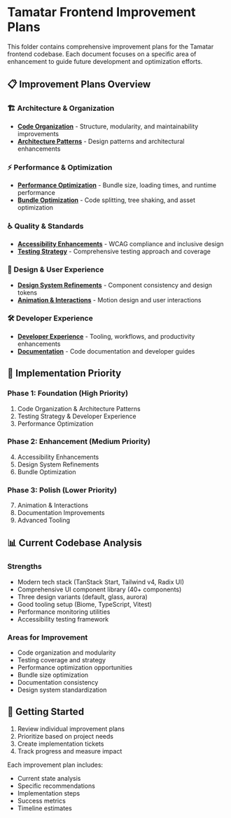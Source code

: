 # Tamatar Frontend Improvement Plans

This folder contains comprehensive improvement plans for the Tamatar frontend codebase. Each document focuses on a specific area of enhancement to guide future development and optimization efforts.

## 📋 Improvement Plans Overview

### 🏗️ Architecture & Organization
- **[Code Organization](./01-code-organization.md)** - Structure, modularity, and maintainability improvements
- **[Architecture Patterns](./02-architecture-patterns.md)** - Design patterns and architectural enhancements

### ⚡ Performance & Optimization
- **[Performance Optimization](./03-performance-optimization.md)** - Bundle size, loading times, and runtime performance
- **[Bundle Optimization](./04-bundle-optimization.md)** - Code splitting, tree shaking, and asset optimization

### ♿ Quality & Standards
- **[Accessibility Enhancements](./05-accessibility-enhancements.md)** - WCAG compliance and inclusive design
- **[Testing Strategy](./06-testing-strategy.md)** - Comprehensive testing approach and coverage

### 🎨 Design & User Experience
- **[Design System Refinements](./07-design-system-refinements.md)** - Component consistency and design tokens
- **[Animation & Interactions](./08-animation-interactions.md)** - Motion design and user interactions

### 🛠️ Developer Experience
- **[Developer Experience](./09-developer-experience.md)** - Tooling, workflows, and productivity enhancements
- **[Documentation](./10-documentation.md)** - Code documentation and developer guides

## 🎯 Implementation Priority

### Phase 1: Foundation (High Priority)
1. Code Organization & Architecture Patterns
2. Testing Strategy & Developer Experience
3. Performance Optimization

### Phase 2: Enhancement (Medium Priority)
4. Accessibility Enhancements
5. Design System Refinements
6. Bundle Optimization

### Phase 3: Polish (Lower Priority)
7. Animation & Interactions
8. Documentation Improvements
9. Advanced Tooling

## 📊 Current Codebase Analysis

### Strengths
- Modern tech stack (TanStack Start, Tailwind v4, Radix UI)
- Comprehensive UI component library (40+ components)
- Three design variants (default, glass, aurora)
- Good tooling setup (Biome, TypeScript, Vitest)
- Performance monitoring utilities
- Accessibility testing framework

### Areas for Improvement
- Code organization and modularity
- Testing coverage and strategy
- Performance optimization opportunities
- Bundle size optimization
- Documentation consistency
- Design system standardization

## 🚀 Getting Started

1. Review individual improvement plans
2. Prioritize based on project needs
3. Create implementation tickets
4. Track progress and measure impact

Each improvement plan includes:
- Current state analysis
- Specific recommendations
- Implementation steps
- Success metrics
- Timeline estimates
